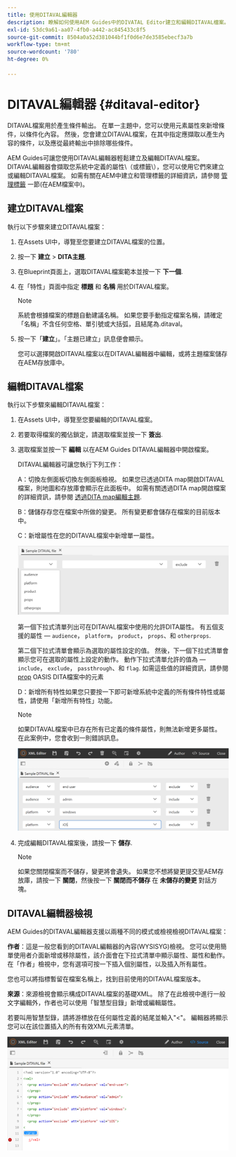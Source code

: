 ```yaml
---
title: 使用DITAVAL編輯器
description: 瞭解如何使用AEM Guides中的DIVATAL Editor建立和編輯DITAVAL檔案。 瞭解DITAVAL編輯器如何在製作和來源檢視中支援DITAVAL檔案。
exl-id: 53dc9a61-aa07-4fb0-a442-ac845433c8f5
source-git-commit: 8504a0a52d381044bf1f0d6e7de3585ebecf3a7b
workflow-type: tm+mt
source-wordcount: '780'
ht-degree: 0%

---
```


# DITAVAL編輯器 {#ditaval-editor}

DITAVAL檔案用於產生條件輸出。 在單一主題中，您可以使用元素屬性來新增條件，以條件化內容。 然後，您會建立DITAVAL檔案，在其中指定應擷取以產生內容的條件，以及應從最終輸出中排除哪些條件。

AEM Guides可讓您使用DITAVAL編輯器輕鬆建立及編輯DITAVAL檔案。 DITAVAL編輯器會擷取您系統中定義的屬性\（或標籤\），您可以使用它們來建立或編輯DITAVAL檔案。 如需有關在AEM中建立和管理標籤的詳細資訊，請參閱 [管理標籤](https://experienceleague.adobe.com/docs/experience-manager-cloud-service/sites/authoring/features/tags.html?lang=en) 一節(在AEM檔案中)。

## 建立DITAVAL檔案

執行以下步驟來建立DITAVAL檔案：

1. 在Assets UI中，導覽至您要建立DITAVAL檔案的位置。

1. 按一下 **建立** \> **DITA主題**.

1. 在Blueprint頁面上，選取DITAVAL檔案範本並按一下 **下一個**.

1. 在「特性」頁面中指定 **標題** 和 **名稱** 用於DITAVAL檔案。

   >[!NOTE]
   >
   > 系統會根據檔案的標題自動建議名稱。 如果您要手動指定檔案名稱，請確定「名稱」不含任何空格、單引號或大括弧，且結尾為.ditaval。

1. 按一下「**建立**」。「主題已建立」訊息便會顯示。

   您可以選擇開啟DITAVAL檔案以在DITAVAL編輯器中編輯，或將主題檔案儲存在AEM存放庫中。


## 編輯DITAVAL檔案

執行以下步驟來編輯DITAVAL檔案：

1. 在Assets UI中，導覽至您要編輯的DITAVAL檔案。

1. 若要取得檔案的獨佔鎖定，請選取檔案並按一下 **簽出**.

1. 選取檔案並按一下 **編輯** 以在AEM Guides DITAVAL編輯器中開啟檔案。

   DITAVAL編輯器可讓您執行下列工作：

   A：切換左側面板切換左側面板檢視。 如果您已透過DITA map開啟DITAVAL檔案，則地圖和存放庫會顯示在此面板中。 如需有關透過DITA map開啟檔案的詳細資訊，請參閱 [透過DITA map編輯主題](map-editor-advanced-map-editor.md#id17ACJ0F0FHS).

   B：儲儲存存您在檔案中所做的變更。 所有變更都會儲存在檔案的目前版本中。

   C：新增屬性在您的DITAVAL檔案中新增單一屬性。

   ![](images/ditaval-editor-props.png)

   第一個下拉式清單列出可在DITAVAL檔案中使用的允許DITA屬性。 有五個支援的屬性 —  `audience`， `platform`， `product`， `props`、和 `otherprops`.

   第二個下拉式清單會顯示為選取的屬性設定的值。 然後，下一個下拉式清單會顯示您可在選取的屬性上設定的動作。 動作下拉式清單允許的值為 —  `include`， `exclude`， `passthrough`、和 `flag`. 如需這些值的詳細資訊，請參閱 [prop](http://docs.oasis-open.org/dita/dita/v1.3/errata01/os/complete/part3-all-inclusive/langRef/ditaval/ditaval-prop.html#ditaval-prop) OASIS DITA檔案中的元素

   D：新增所有特性如果您只要按一下即可新增系統中定義的所有條件特性或屬性，請使用「新增所有特性」功能。

   >[!NOTE]
   >
   > 如果DITAVAL檔案中已存在所有已定義的條件屬性，則無法新增更多屬性。 在此案例中，您會收到一則錯誤訊息。

   ![](images/ditaval-all-props.png)

1. 完成編輯DITAVAL檔案後，請按一下 **儲存**.

   >[!NOTE]
   >
   > 如果您關閉檔案而不儲存，變更將會遺失。 如果您不想將變更提交至AEM存放庫，請按一下 **關閉**，然後按一下 **關閉而不儲存** 在 **未儲存的變更** 對話方塊。


## DITAVAL編輯器檢視

AEM Guides的DITAVAL編輯器支援以兩種不同的模式或檢視檢視DITAVAL檔案：

**作者**：這是一般您看到的DITAVAL編輯器的內容\(WYSISYG\)檢視。 您可以使用簡單使用者介面新增或移除屬性，該介面會在下拉式清單中顯示屬性、屬性和動作。 在「作者」檢視中，您有選項可按一下插入個別屬性，以及插入所有屬性。

您也可以將指標暫留在檔案名稱上，找到目前使用的DITAVAL檔案版本。

**來源**：來源檢視會顯示構成DITAVAL檔案的基礎XML。 除了在此檢視中進行一般文字編輯外，作者也可以使用「智慧型目錄」新增或編輯屬性。

若要叫用智慧型錄，請將游標放在任何屬性定義的結尾並輸入&quot;&lt;&quot;。 編輯器將顯示您可以在該位置插入的所有有效XML元素清單。

![](images/ditaval-source-view.png)
